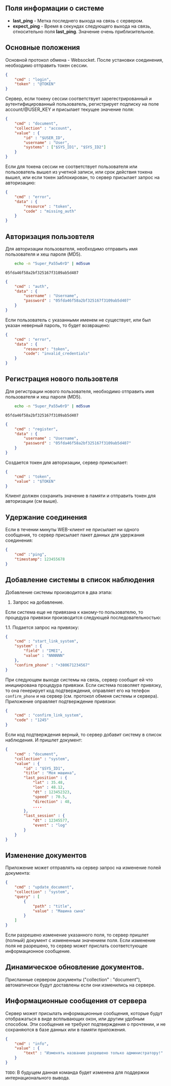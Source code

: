 ## Поля информации о системе

- **last_ping** - Метка последнего выхода на связь с сервером.
- **expect_ping** - Время в секундах следующего выхода на связь, относительно поля **last_ping**.
  Значение очень приблизительное.


## Основные положения

Основной протокол обмена - Websocket.
После установки соединения, необходимо отправить токен сессии.

```json
{
    "cmd" : "login",
    "token" : "@TOKEN"
}
```

Сервер, если токену сессии соответствует зарегестрированный и аутентифицированный пользователь,
регистрирует подписку на поле account/@USER_KEY и присылает текущее значение поля:

```json
{
    "cmd" : "document",
    "collection" : "account",
    "value" : {
        "id" : "$USER_ID",
        "username" : "User",
        "systems" : ["$SYS_ID1", "$SYS_ID2"]
    }
}
```

Если для токена сессии не соответствует пользователя или пользователь вышел из учетной записи, или срок действия токена вышел, или если токен заблокирован,
то сервер присылает запрос на авторизацию:

```json
{
    "cmd" : "error",
    "data" : {
        "resource" : "token",
        "code" : "missing_auth"
    }
}
```

## Авторизация пользовтеля

Для авторизации пользователя, необходимо отправить имя пользователя и хеш пароля (MD5).

```bash
    echo -n "5uper_Pa55w0rD" | md5sum
```

`05fda46f58a2bf325167f3109ab5d407`

```json
{
    "cmd" : "auth",
    "data" : {
        "username" : "Username",
        "password" : "05fda46f58a2bf325167f3109ab5d407"
    }
}
```

Если пользователь с указанными именем не существует,
или был указан неверный пароль, то будет возвращено:

```json
{
    "cmd" : "error",
    "data" : {
        "resource": "token",
        "code": "invalid_credentials"
    }
}
```


## Регистрация нового пользовтеля

Для регистрации нового пользователя, необходимо отправить имя пользователя и хеш пароля (MD5).

```bash
    echo -n "5uper_Pa55w0rD" | md5sum
```

`05fda46f58a2bf325167f3109ab5d407`

```json
{
    "cmd" : "register",
    "data" : {
        "username" : "Username",
        "password" : "05fda46f58a2bf325167f3109ab5d407"
    }
}
```

Создается токен для авторизации, сервер примсылает:

```json
{
    "cmd" : "token",
    "value" : "$TOKEN"
}
```

Клиент должен сохранить значение в памяти и отправить токен для авторизации (см выше).




## Удержание соединения

Если в течении минуты WEB-клиент не присылает ни одного сообщения,
то сервер присылает пакет данных для удержания соединения:

```json
{
    "cmd" :"ping",
    "timestamp": 123455678
}
```


## Добавление системы в список наблюдения

Добавление системы производится в два этапа:

1. Запрос на добавление.

Если система еще не привязана к какому-то пользователю,
то процедура привязки производится следующей последовательностью:

1.1. Подается запрос на привязку:

```json
{
    "cmd" : "start_link_system",
    "system" : {
        "field" : "IMEI",
        "value" : "NNNNNN"
    },
    "confirm_phone" : "+380671234567"
}
```

При следующем выходе системы на связь, сервер сообщит ей
что инициирована процедура привязки. Если система
позволяет привязку, то она генерирует код подтверждения,
оправляет его на телефон `confirm_phone` и на сервер
(см. протокол обменя системы и сервера).
Приложение оправляет подтверждение привязки:

```json
{
    "cmd" : "confirm_link_system",
    "code" : "1245"
}
```

Если код подтверждения верный, то сервер добавит систему
в список наблюдения. И пришлет документ:

```json
{
    "cmd" : "document",
    "collection" : "system",
    "value" : {
        "id" : "$SYS_ID1",
        "title" : "Моя машина",
        "last_position" : {
            "lat" : 35.48,
            "lon" : 48.12,
            "dt" : 123452323,
            "speed" : 70.5,
            "direction" : 48,
            ....
        },
        "last_session" : {
            "dt" : 12345577,
            "event" : "log"
        }
    }
}
```

## Изменение документов

Приложение может отправлять на сервер запрос на изменение
полей документа:

```json
{
    "cmd" : "update_document",
    "collection" : "system",
    "query" : [
        {
            "path" : "title",
            "value" : "Машина сына"
        }
    ]
}
```

Если разрешено изменение указанного поля, то сервер пришлет
(полный) документ с измененным значением поля.
Если изменение поля не разрешено, то сервер может прислать
соответстующее информационное сообщение.

## Динамическое обновление документов.

Присланные сервером документы ("collection" : "document"),
автоматически будут доставлены если они изменились на сервере.


## Информационные сообщения от сервера

Сервер может присылать информационные сообщения, которые
будут отображаться в виде всплывающих окон, или другим
удобным способом. Эти сообщения не требуют подтверждения
о прочтении, и не сохраняются в базе данных или в памяти
приложения.

```json
{
    "cmd" : "info",
    "value" : {
        "text" : "Изменять название разрешено только администратору!"
    }
}
```

`TODO`: В будущем данная команда будет изменена для поддержки интернационального вывода.

